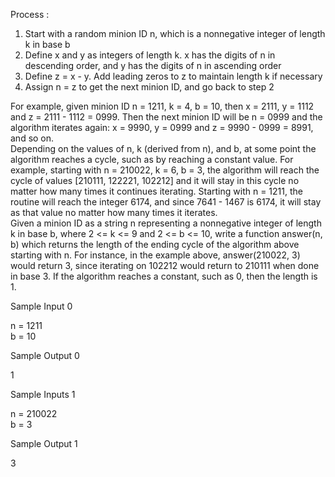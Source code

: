Process :  
1) Start with a random minion ID n, which is a nonnegative integer of length k in base b  
2) Define x and y as integers of length k.  x has the digits of n in descending order, and y has the digits of n in ascending order  
3) Define z = x - y.  Add leading zeros to z to maintain length k if necessary  
4) Assign n = z to get the next minion ID, and go back to step 2

For example, given minion ID n = 1211, k = 4, b = 10, then x = 2111, y = 1112 and z = 2111 - 1112 = 0999. Then the next minion ID will be n = 0999 and the algorithm iterates again: x = 9990, y = 0999 and z = 9990 - 0999 = 8991, and so on.  
Depending on the values of n, k (derived from n), and b, at some point the algorithm reaches a cycle, such as by reaching a constant value. For example, starting with n = 210022, k = 6, b = 3, the algorithm will reach the cycle of values [210111, 122221, 102212] and it will stay in this cycle no matter how many times it continues iterating. Starting with n = 1211, the routine will reach the integer 6174, and since 7641 - 1467 is 6174, it will stay as that value no matter how many times it iterates.  
Given a minion ID as a string n representing a nonnegative integer of length k in base b, where 2 <= k <= 9 and 2 <= b <= 10, write a function answer(n, b) which returns the length of the ending cycle of the algorithm above starting with n. For instance, in the example above, answer(210022, 3) would return 3, since iterating on 102212 would return to 210111 when done in base 3. If the algorithm reaches a constant, such as 0, then the length is 1.

Sample Input 0

n = 1211  
b = 10

Sample Output 0

1

Sample Inputs 1

n = 210022  
b = 3

Sample Output 1

3
